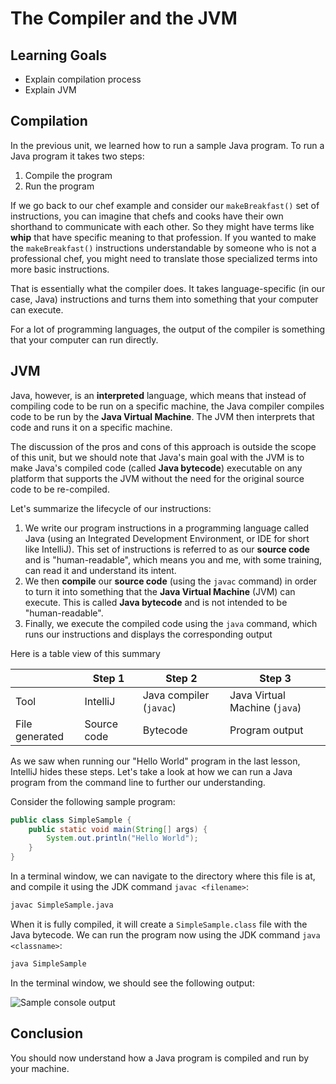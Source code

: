 # The Compiler and the JVM

## Learning Goals

- Explain compilation process
- Explain JVM

## Compilation

In the previous unit, we learned how to run a sample Java program. To run a Java
program it takes two steps:

1. Compile the program
2. Run the program

If we go back to our chef example and consider our `makeBreakfast()` set of
instructions, you can imagine that chefs and cooks have their own shorthand to
communicate with each other. So they might have terms like **whip** that have
specific meaning to that profession. If you wanted to make the `makeBreakfast()`
instructions understandable by someone who is not a professional chef, you might
need to translate those specialized terms into more basic instructions.

That is essentially what the compiler does. It takes language-specific (in our
case, Java) instructions and turns them into something that your computer can
execute.

For a lot of programming languages, the output of the compiler is something that
your computer can run directly.

## JVM

Java, however, is an **interpreted** language, which means that instead of
compiling code to be run on a specific machine, the Java compiler compiles code
to be run by the **Java Virtual Machine**. The JVM then interprets that code and
runs it on a specific machine.

The discussion of the pros and cons of this approach is outside the scope of this
unit, but we should note that Java's main goal with the JVM is to make Java's
compiled code (called **Java bytecode**) executable on any platform that
supports the JVM without the need for the original source code to be re-compiled.

Let's summarize the lifecycle of our instructions:

1. We write our program instructions in a programming language called Java (using
   an Integrated Development Environment, or IDE for short like IntelliJ).
   This set of instructions is referred to as our **source code** and is
   "human-readable", which means you and me, with some training, can read it and
   understand its intent.
2. We then **compile** our **source code** (using the `javac` command) in order
   to turn it into something that the **Java Virtual Machine** (JVM) can execute.
   This is called **Java bytecode** and is not intended to be "human-readable".
3. Finally, we execute the compiled code using the `java` command, which runs
   our instructions and displays the corresponding output

Here is a table view of this summary

|                | Step 1      | Step 2                  | Step 3                        |
|----------------|-------------|-------------------------|-------------------------------|
| Tool           | IntelliJ    | Java compiler (`javac`) | Java Virtual Machine (`java`) |
| File generated | Source code | Bytecode                | Program output                |

As we saw when running our "Hello World" program in the last lesson, IntelliJ
hides these steps. Let's take a look at how we can run a Java program from the
command line to further our understanding.

Consider the following sample program:

```java
public class SimpleSample {
    public static void main(String[] args) {
        System.out.println("Hello World");
    }
}
```

In a terminal window, we can navigate to the directory where this file is at,
and compile it using the JDK command `javac <filename>`:

```bash
javac SimpleSample.java
```

When it is fully compiled, it will create a `SimpleSample.class` file with the
Java bytecode. We can run the program now using the JDK command
`java <classname>`:

```bash
java SimpleSample
```

In the terminal window, we should see the following output:

![Sample console output](https://curriculum-content.s3.amazonaws.com/java-mod-1/your-first-java-program/module-1-simple-sample-output.png)

## Conclusion

You should now understand how a Java program is compiled and run by your
machine.
